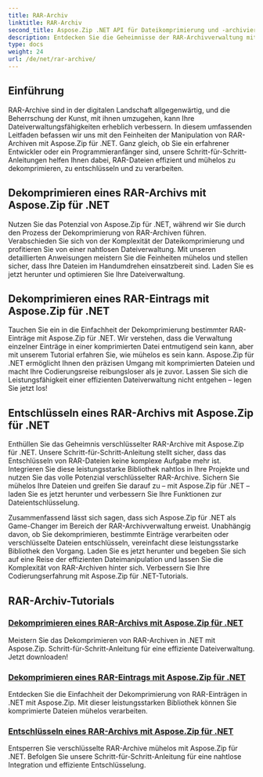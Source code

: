 ```yaml
---
title: RAR-Archiv
linktitle: RAR-Archiv
second_title: Aspose.Zip .NET API für Dateikomprimierung und -archivierung
description: Entdecken Sie die Geheimnisse der RAR-Archivverwaltung mit Aspose.Zip für .NET! Dekomprimieren, entschlüsseln und verarbeiten Sie komprimierte Dateien mühelos. Laden Sie es jetzt herunter und profitieren Sie von einer effizienten Dateiverwaltung.
type: docs
weight: 24
url: /de/net/rar-archive/
---
```


## Einführung

RAR-Archive sind in der digitalen Landschaft allgegenwärtig, und die Beherrschung der Kunst, mit ihnen umzugehen, kann Ihre Dateiverwaltungsfähigkeiten erheblich verbessern. In diesem umfassenden Leitfaden befassen wir uns mit den Feinheiten der Manipulation von RAR-Archiven mit Aspose.Zip für .NET. Ganz gleich, ob Sie ein erfahrener Entwickler oder ein Programmieranfänger sind, unsere Schritt-für-Schritt-Anleitungen helfen Ihnen dabei, RAR-Dateien effizient und mühelos zu dekomprimieren, zu entschlüsseln und zu verarbeiten.

## Dekomprimieren eines RAR-Archivs mit Aspose.Zip für .NET
Nutzen Sie das Potenzial von Aspose.Zip für .NET, während wir Sie durch den Prozess der Dekomprimierung von RAR-Archiven führen. Verabschieden Sie sich von der Komplexität der Dateikomprimierung und profitieren Sie von einer nahtlosen Dateiverwaltung. Mit unseren detaillierten Anweisungen meistern Sie die Feinheiten mühelos und stellen sicher, dass Ihre Dateien im Handumdrehen einsatzbereit sind. Laden Sie es jetzt herunter und optimieren Sie Ihre Dateiverwaltung.

## Dekomprimieren eines RAR-Eintrags mit Aspose.Zip für .NET
Tauchen Sie ein in die Einfachheit der Dekomprimierung bestimmter RAR-Einträge mit Aspose.Zip für .NET. Wir verstehen, dass die Verwaltung einzelner Einträge in einer komprimierten Datei entmutigend sein kann, aber mit unserem Tutorial erfahren Sie, wie mühelos es sein kann. Aspose.Zip für .NET ermöglicht Ihnen den präzisen Umgang mit komprimierten Dateien und macht Ihre Codierungsreise reibungsloser als je zuvor. Lassen Sie sich die Leistungsfähigkeit einer effizienten Dateiverwaltung nicht entgehen – legen Sie jetzt los!

## Entschlüsseln eines RAR-Archivs mit Aspose.Zip für .NET
Enthüllen Sie das Geheimnis verschlüsselter RAR-Archive mit Aspose.Zip für .NET. Unsere Schritt-für-Schritt-Anleitung stellt sicher, dass das Entschlüsseln von RAR-Dateien keine komplexe Aufgabe mehr ist. Integrieren Sie diese leistungsstarke Bibliothek nahtlos in Ihre Projekte und nutzen Sie das volle Potenzial verschlüsselter RAR-Archive. Sichern Sie mühelos Ihre Dateien und greifen Sie darauf zu – mit Aspose.Zip für .NET – laden Sie es jetzt herunter und verbessern Sie Ihre Funktionen zur Dateientschlüsselung.

Zusammenfassend lässt sich sagen, dass sich Aspose.Zip für .NET als Game-Changer im Bereich der RAR-Archivverwaltung erweist. Unabhängig davon, ob Sie dekomprimieren, bestimmte Einträge verarbeiten oder verschlüsselte Dateien entschlüsseln, vereinfacht diese leistungsstarke Bibliothek den Vorgang. Laden Sie es jetzt herunter und begeben Sie sich auf eine Reise der effizienten Dateimanipulation und lassen Sie die Komplexität von RAR-Archiven hinter sich. Verbessern Sie Ihre Codierungserfahrung mit Aspose.Zip für .NET-Tutorials.
## RAR-Archiv-Tutorials
### [Dekomprimieren eines RAR-Archivs mit Aspose.Zip für .NET](./decompress-rar-archive/)
Meistern Sie das Dekomprimieren von RAR-Archiven in .NET mit Aspose.Zip. Schritt-für-Schritt-Anleitung für eine effiziente Dateiverwaltung. Jetzt downloaden!
### [Dekomprimieren eines RAR-Eintrags mit Aspose.Zip für .NET](./decompress-rar-entry/)
Entdecken Sie die Einfachheit der Dekomprimierung von RAR-Einträgen in .NET mit Aspose.Zip. Mit dieser leistungsstarken Bibliothek können Sie komprimierte Dateien mühelos verarbeiten.
### [Entschlüsseln eines RAR-Archivs mit Aspose.Zip für .NET](./decrypt-rar-archive/)
Entsperren Sie verschlüsselte RAR-Archive mühelos mit Aspose.Zip für .NET. Befolgen Sie unsere Schritt-für-Schritt-Anleitung für eine nahtlose Integration und effiziente Entschlüsselung.